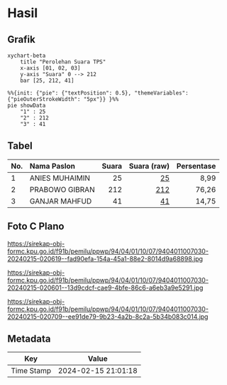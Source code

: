 # Hasil

## Grafik

```mermaid
xychart-beta
    title "Perolehan Suara TPS"
    x-axis [01, 02, 03]
    y-axis "Suara" 0 --> 212
    bar [25, 212, 41]
```

```mermaid
%%{init: {"pie": {"textPosition": 0.5}, "themeVariables": {"pieOuterStrokeWidth": "5px"}} }%%
pie showData
    "1" : 25
    "2" : 212
    "3" : 41
```

## Tabel

| No. | Nama Paslon    | Suara | Suara (raw) | Persentase |
|:--- |:-------------- | -----:| -----------:| ----------:|
| 1   | ANIES MUHAIMIN | 25    | [25][p-1]   | 8,99       |
| 2   | PRABOWO GIBRAN | 212   | [212][p-2]  | 76,26      |
| 3   | GANJAR MAHFUD  | 41    | [41][p-3]   | 14,75      |


[p-1]: https://github.com/gigit-pemilu/pemilu-2024-94-papua-tengah/blob/main/pilpres/hitung-suara/sub/94-papua-tengah/sub/04-mimika/sub/01-mimika-baru/sub/1007-sempan/sub/030-tps/sub/paslon-1.txt
[p-2]: https://github.com/gigit-pemilu/pemilu-2024-94-papua-tengah/blob/main/pilpres/hitung-suara/sub/94-papua-tengah/sub/04-mimika/sub/01-mimika-baru/sub/1007-sempan/sub/030-tps/sub/paslon-2.txt
[p-3]: https://github.com/gigit-pemilu/pemilu-2024-94-papua-tengah/blob/main/pilpres/hitung-suara/sub/94-papua-tengah/sub/04-mimika/sub/01-mimika-baru/sub/1007-sempan/sub/030-tps/sub/paslon-3.txt

## Foto C Plano

https://sirekap-obj-formc.kpu.go.id/f91b/pemilu/ppwp/94/04/01/10/07/9404011007030-20240215-020619--fad90efa-154a-45a1-88e2-8014d9a68898.jpg

https://sirekap-obj-formc.kpu.go.id/f91b/pemilu/ppwp/94/04/01/10/07/9404011007030-20240215-020601--13d9cdcf-cae9-4bfe-86c6-a6eb3a9e5291.jpg

https://sirekap-obj-formc.kpu.go.id/f91b/pemilu/ppwp/94/04/01/10/07/9404011007030-20240215-020709--ee91de79-9b23-4a2b-8c2a-5b34b083c014.jpg


## Metadata

| Key        | Value               |
| ---------- | ------------------- |
| Time Stamp | 2024-02-15 21:01:18 |



